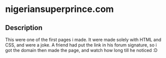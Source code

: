 # nigeriansuperprince.com

## Description
This were one of the first pages i made.
It were made solely with HTML and CSS, and were a joke.
A friend had put the link in his forum signature, so i got the domain then made the page, and watch how long till he noticed :D